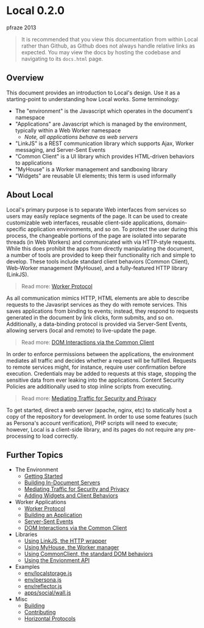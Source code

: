 Local 0.2.0
===========

pfraze 2013

 > It is recommended that you view this documentation from within Local rather than Github, as Github does not always handle relative links as expected. You may view the docs by hosting the codebase and navigating to its `docs.html` page.


## Overview

This document provides an introduction to Local's design. Use it as a starting-point to understanding how Local works. Some terminology:

 - The "environment" is the Javascript which operates in the document's namespace
 - "Applications" are Javascript which is managed by the environment, typically within a Web Worker namespace
   - *Note, all applications behave as web servers*
 - "LinkJS" is a REST communication library which supports Ajax, Worker messaging, and Server-Sent Events
 - "Common Client" is a UI library which provides HTML-driven behaviors to applications
 - "MyHouse" is a Worker management and sandboxing library
 - "Widgets" are reusable UI elements; this term is used informally


## About Local

Local's primary purpose is to separate Web interfaces from services so users may easily replace segments of the page. It can be used to create customizable web interfaces, reusable client-side applications, domain-specific application environments, and so on. To protect the user during this process, the changeable portions of the page are isolated into separate threads (in Web Workers) and communicated with via HTTP-style requests. While this does prohibit the apps from directly manipulating the document, a number of tools are provided to keep their functionality rich and simple to develop. These tools include standard client behaviors (Common Client), Web-Worker management (MyHouse), and a fully-featured HTTP library (LinkJS).

 > Read more: [Worker Protocol](apps/worker_protocol.md)

As all communication mimics HTTP, HTML elements are able to describe requests to the Javasript services as they do with remote services. This saves applications from binding to events; instead, they respond to requests generated in the document by link clicks, form submits, and so on. Additionally, a data-binding protocol is provided via Server-Sent Events, allowing servers (local and remote) to live-update the page.

 > Read more: [DOM Interactions via the Common Client](apps/dom_behaviors.md)

In order to enforce permissions between the applications, the environment mediates all traffic and decides whether a request will be fulfilled. Requests to remote services might, for instance, require user confirmation before execution. Credentials may be added to requests at this stage, stopping the sensitive data from ever leaking into the applications. Content Security Policies are additionally used to stop inline scripts from executing.

 > Read more: [Mediating Traffic for Security and Privacy](env/mediating_traffic.md)

To get started, direct a web server (apache, nginx, etc) to statically host a copy of the repository for development. In order to use some features (such as Persona's account verification), PHP scripts will need to execute; however, Local is a client-side library, and its pages do not require any pre-processing to load correctly.


## Further Topics

 - The Environment
   - [Getting Started](env/getting_started.md)
   - [Building In-Document Servers](document_servers.md)
   - [Mediating Traffic for Security and Privacy](env/mediating_traffic.md)
   - [Adding Widgets and Client Behaviors](env/adding_widgets.md)
 - Worker Applications
   - [Worker Protocol](apps/worker_protocol.md)
   - [Building an Application](apps/building.md)
   - [Server-Sent Events](apps/events.md)
   - [DOM Interactions via the Common Client](apps/dom_behaviors.md)
 - Libraries
   - [Using LinkJS, the HTTP wrapper](lib/linkjs.md)
   - [Using MyHouse, the Worker manager](lib/myhouse.md)
   - [Using CommonClient, the standard DOM behaviors](lib/commonclient.md)
   - [Using the Envionment API](lib/environment.md)
 - Examples
   - [env/localstorage.js](examples/localstorage.md)
   - [env/persona.js](examples/persona.md)
   - [env/reflector.js](examples/reflector.md)
   - [apps/social/wall.js](examples/wall.md)
 - Misc
   - [Building](misc/building.md)
   - [Contributing](misc/contributing.md)
   - [Horizontal Protocols](misc/horizontal_protocols.md)